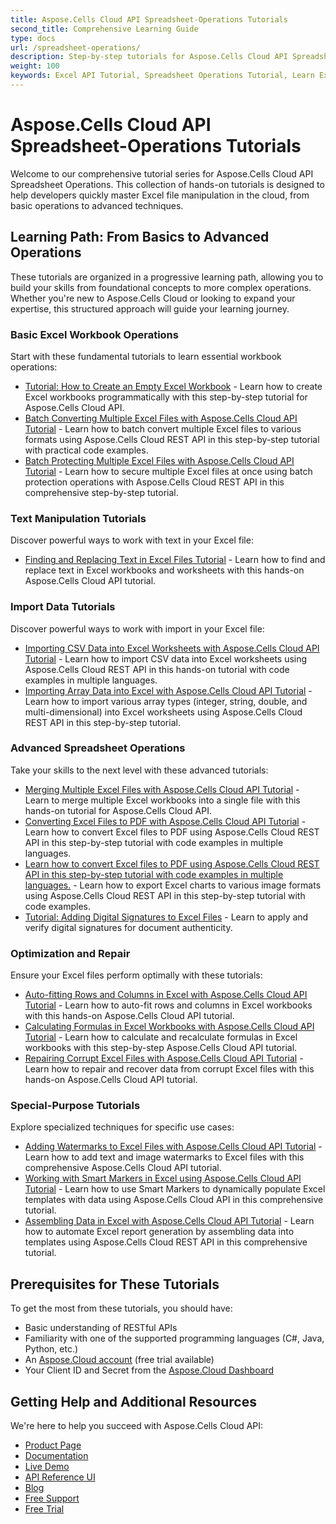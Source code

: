 ```yaml
---
title: Aspose.Cells Cloud API Spreadsheet-Operations Tutorials
second_title: Comprehensive Learning Guide
type: docs
url: /spreadsheet-operations/
description: Step-by-step tutorials for Aspose.Cells Cloud API Spreadsheet Operations. Learn from basic to advanced Excel file manipulation with our hands-on guides.
weight: 100
keywords: Excel API Tutorial, Spreadsheet Operations Tutorial, Learn Excel API, Aspose.Cells Cloud Tutorial
---
```


# Aspose.Cells Cloud API Spreadsheet-Operations Tutorials

Welcome to our comprehensive tutorial series for Aspose.Cells Cloud API Spreadsheet Operations. This collection of hands-on tutorials is designed to help developers quickly master Excel file manipulation in the cloud, from basic operations to advanced techniques.

## Learning Path: From Basics to Advanced Operations

These tutorials are organized in a progressive learning path, allowing you to build your skills from foundational concepts to more complex operations. Whether you're new to Aspose.Cells Cloud or looking to expand your expertise, this structured approach will guide your learning journey.

### Basic Excel Workbook Operations

Start with these fundamental tutorials to learn essential workbook operations:

- [Tutorial: How to Create an Empty Excel Workbook](/spreadsheet-operations/workbook/) - Learn how to create Excel workbooks programmatically with this step-by-step tutorial for Aspose.Cells Cloud API.
- [Batch Converting Multiple Excel Files with Aspose.Cells Cloud API Tutorial](/spreadsheet-operations/batch/) - Learn how to batch convert multiple Excel files to various formats using Aspose.Cells Cloud REST API in this step-by-step tutorial with practical code examples.
- [Batch Protecting Multiple Excel Files with Aspose.Cells Cloud API Tutorial](/spreadsheet-operations/batch-protect/) - Learn how to secure multiple Excel files at once using batch protection operations with Aspose.Cells Cloud REST API in this comprehensive step-by-step tutorial.

### Text Manipulation Tutorials

Discover powerful ways to work with text in your Excel file:

- [Finding and Replacing Text in Excel Files Tutorial](/spreadsheet-operations/text/) - Learn how to find and replace text in Excel workbooks and worksheets with this hands-on Aspose.Cells Cloud API tutorial.

### Import Data Tutorials

Discover powerful ways to work with import in your Excel file:

- [Importing CSV Data into Excel Worksheets with Aspose.Cells Cloud API Tutorial](/spreadsheet-operations/import/) - Learn how to import CSV data into Excel worksheets using Aspose.Cells Cloud REST API in this hands-on tutorial with code examples in multiple languages.
- [Importing Array Data into Excel with Aspose.Cells Cloud API Tutorial](/spreadsheet-operations/import-array/) - Learn how to import various array types (integer, string, double, and multi-dimensional) into Excel worksheets using Aspose.Cells Cloud REST API in this step-by-step tutorial.

### Advanced Spreadsheet Operations

Take your skills to the next level with these advanced tutorials:

- [Merging Multiple Excel Files with Aspose.Cells Cloud API Tutorial](/spreadsheet-operations/merge/) - Learn to merge multiple Excel workbooks into a single file with this hands-on tutorial for Aspose.Cells Cloud API.
- [Converting Excel Files to PDF with Aspose.Cells Cloud API Tutorial](/spreadsheet-operations/convert/) - Learn how to convert Excel files to PDF using Aspose.Cells Cloud REST API in this step-by-step tutorial with code examples in multiple languages.
- [Learn how to convert Excel files to PDF using Aspose.Cells Cloud REST API in this step-by-step tutorial with code examples in multiple languages.](/spreadsheet-operations/export-chart/) - Learn how to export Excel charts to various image formats using Aspose.Cells Cloud REST API in this step-by-step tutorial with code examples.
- [Tutorial: Adding Digital Signatures to Excel Files](/spreadsheet-operations/digital-signatures/) - Learn to apply and verify digital signatures for document authenticity.

### Optimization and Repair

Ensure your Excel files perform optimally with these tutorials:

- [Auto-fitting Rows and Columns in Excel with Aspose.Cells Cloud API Tutorial](/spreadsheet-operations/autofit/) - Learn how to auto-fit rows and columns in Excel workbooks with this hands-on Aspose.Cells Cloud API tutorial.
- [Calculating Formulas in Excel Workbooks with Aspose.Cells Cloud API Tutorial](/spreadsheet-operations/calculate-formulas/) - Learn how to calculate and recalculate formulas in Excel workbooks with this step-by-step Aspose.Cells Cloud API tutorial.
- [Repairing Corrupt Excel Files with Aspose.Cells Cloud API Tutorial](/spreadsheet-operations/repair/) - Learn how to repair and recover data from corrupt Excel files with this hands-on Aspose.Cells Cloud API tutorial.

### Special-Purpose Tutorials

Explore specialized techniques for specific use cases:

- [Adding Watermarks to Excel Files with Aspose.Cells Cloud API Tutorial](/spreadsheet-operations/watermarks/) - Learn how to add text and image watermarks to Excel files with this comprehensive Aspose.Cells Cloud API tutorial.
- [Working with Smart Markers in Excel using Aspose.Cells Cloud API Tutorial](/spreadsheet-operations/smart-markers/) - Learn how to use Smart Markers to dynamically populate Excel templates with data using Aspose.Cells Cloud API in this comprehensive tutorial.
- [Assembling Data in Excel with Aspose.Cells Cloud API Tutorial](/spreadsheet-operations/assembly/) - Learn how to automate Excel report generation by assembling data into templates using Aspose.Cells Cloud REST API in this comprehensive tutorial.

## Prerequisites for These Tutorials

To get the most from these tutorials, you should have:

- Basic understanding of RESTful APIs
- Familiarity with one of the supported programming languages (C#, Java, Python, etc.)
- An [Aspose.Cloud account](https://dashboard.aspose.cloud/) (free trial available)
- Your Client ID and Secret from the [Aspose.Cloud Dashboard](https://dashboard.aspose.cloud/#/apps)

## Getting Help and Additional Resources

We're here to help you succeed with Aspose.Cells Cloud API:

- [Product Page](https://products.aspose.cloud/cells/)
- [Documentation](https://docs.aspose.cloud/cells/)
- [Live Demo](https://products.aspose.app/cells/family)
- [API Reference UI](https://reference.aspose.cloud/cells/)
- [Blog](https://blog.aspose.cloud/category/cells/)
- [Free Support](https://forum.aspose.cloud/c/cells/7)
- [Free Trial](https://dashboard.aspose.cloud/#/apps)
